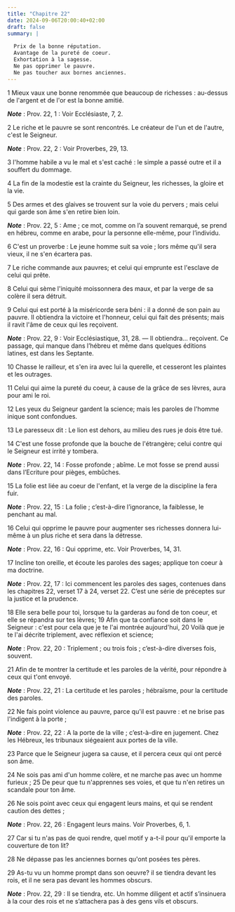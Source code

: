 ```yaml
---
title: "Chapitre 22"
date: 2024-09-06T20:00:40+02:00
draft: false
summary: |
  
  Prix de la bonne réputation.
  Avantage de la pureté de coeur.
  Exhortation à la sagesse.
  Ne pas opprimer le pauvre.
  Ne pas toucher aux bornes anciennes.
---
```



1 Mieux vaux une bonne renommée que beaucoup de richesses : au-dessus de l'argent et de l'or est la bonne amitié.

***Note*** :  Prov. 22, 1 : Voir Ecclésiaste, 7, 2.


2 Le riche et le pauvre se sont rencontrés. Le créateur de l'un et de l'autre, c'est le Seigneur.

***Note*** :  Prov. 22, 2 : Voir Proverbes, 29, 13.


3 l'homme habile a vu le mal et s'est caché : le simple a passé outre et il a souffert du dommage.


4 La fin de la modestie est la crainte du Seigneur, les richesses, la gloire et la vie.


5 Des armes et des glaives se trouvent sur la voie du pervers ; mais celui qui garde son âme s'en retire bien loin.

***Note*** :  Prov. 22, 5 : Ame ; ce mot, comme on l’a souvent remarqué, se prend en hébreu, comme en arabe, pour la personne elle-même, pour l’individu.


6 C'est un proverbe : Le jeune homme suit sa voie ; lors même qu'il sera vieux, il ne s'en écartera pas.


7 Le riche commande aux pauvres; et celui qui emprunte est l'esclave de celui qui prête.


8 Celui qui sème l'iniquité moissonnera des maux, et par la verge de sa colère il sera détruit.


9 Celui qui est porté à la miséricorde sera béni : il a donné de son pain au pauvre.
Il obtiendra la victoire et l'honneur, celui qui fait des présents; mais il ravit l'âme de ceux qui les reçoivent.

***Note*** :  Prov. 22, 9 : Voir Ecclésiastique, 31, 28. ― Il obtiendra… reçoivent. Ce passage, qui manque dans l’hébreu et même dans quelques éditions latines, est dans les Septante.


10 Chasse le railleur, et s'en ira avec lui la querelle, et cesseront les plaintes et les outrages.


11 Celui qui aime la pureté du coeur, à cause de la grâce de ses lèvres, aura pour ami le roi.


12 Les yeux du Seigneur gardent la science; mais les paroles de l'homme inique sont confondues.


13 Le paresseux dit : Le lion est dehors, au milieu des rues je dois être tué.


14 C'est une fosse profonde que la bouche de l'étrangère; celui contre qui le Seigneur est irrité y tombera.

***Note*** :  Prov. 22, 14 : Fosse profonde ; abîme. Le mot fosse se prend aussi dans l’Ecriture pour pièges, embûches.


15 La folie est liée au coeur de l'enfant, et la verge de la discipline la fera fuir.

***Note*** :  Prov. 22, 15 : La folie ; c’est-à-dire l’ignorance, la faiblesse, le penchant au mal.


16 Celui qui opprime le pauvre pour augmenter ses richesses donnera lui-même à un plus riche et sera dans la détresse.

***Note*** :  Prov. 22, 16 : Qui opprime, etc. Voir Proverbes, 14, 31.


17 Incline ton oreille, et écoute les paroles des sages; applique ton coeur à ma doctrine.

***Note*** :  Prov. 22, 17 : Ici commencent les paroles des sages, contenues dans les chapitres 22, verset 17 à 24, verset 22. C’est une série de préceptes sur la justice et la prudence.

18 Elle sera belle pour toi, lorsque tu la garderas au fond de ton coeur, et elle se répandra sur tes lèvres; 19 Afin que ta confiance soit dans le Seigneur : c'est pour cela que je te l'ai montrée aujourd'hui, 20 Voilà que je te l'ai décrite triplement, avec réflexion et science;

***Note*** :  Prov. 22, 20 : Triplement ; ou trois fois ; c’est-à-dire diverses fois, souvent.

21 Afin de te montrer la certitude et les paroles de la vérité, pour répondre à ceux qui t'ont envoyé.

***Note*** :  Prov. 22, 21 : La certitude et les paroles ; hébraïsme, pour la certitude des paroles.


22 Ne fais point violence au pauvre, parce qu'il est pauvre : et ne brise pas l'indigent à la porte ;

***Note*** :  Prov. 22, 22 : A la porte de la ville ; c’est-à-dire en jugement. Chez les Hébreux, les tribunaux siégeaient aux portes de la ville.

23 Parce que le Seigneur jugera sa cause, et il percera ceux qui ont percé son âme.


24 Ne sois pas ami d'un homme colère, et ne marche pas avec un homme furieux ; 25 De peur que tu n'apprennes ses voies, et que tu n'en retires un scandale pour ton âme.


26 Ne sois point avec ceux qui engagent leurs mains, et qui se rendent caution des dettes ;

***Note*** :  Prov. 22, 26 : Engagent leurs mains. Voir Proverbes, 6, 1.

27 Car si tu n'as pas de quoi rendre, quel motif y a-t-il pour qu'il emporte la couverture de ton lit?


28 Ne dépasse pas les anciennes bornes qu'ont posées tes pères.


29 As-tu vu un homme prompt dans son oeuvre? il se tiendra devant les rois, et il ne sera pas devant les hommes obscurs.

***Note*** :  Prov. 22, 29 : Il se tiendra, etc. Un homme diligent et actif s’insinuera à la cour des rois et ne s’attachera pas à des gens vils et obscurs.

